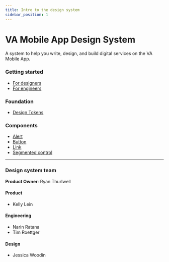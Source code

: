 ```yaml
---
title: Intro to the design system
sidebar_position: 1
---
```


# VA Mobile App Design System

A system to help you write, design, and build digital services on the VA Mobile App.


### Getting started
- [For designers](/va-mobile-app/design/About/designers)
- [For engineers](/va-mobile-app/design/About/For%20engineers/overview)

### Foundation
- [Design Tokens](/va-mobile-app/design/Foundation)

### Components
- [Alert](/va-mobile-app/design/Components/Alerts%20and%20progress/Alert)
- [Button](/va-mobile-app/design/Components/Buttons%20and%20links/Button)
- [Link](/va-mobile-app/design/Components/Buttons%20and%20links/Link)
- [Segmented control](/va-mobile-app/design/Components/Navigation/Secondary/SegmentedControl)

-----

### Design system team

**Product Owner**: Ryan Thurlwell

#### Product
* Kelly Lein

#### Engineering
* Narin Ratana
* Tim Roettger

#### Design
* Jessica Woodin